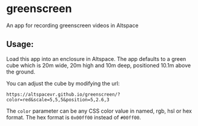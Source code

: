 # greenscreen
An app for recording greenscreen videos in Altspace

## Usage:
Load this app into an enclosure in Altspace. The app defaults to a green cube which is 20m wide, 20m high and 10m deep,
positioned 10.1m above the ground.

You can adjust the cube by modifying the url:

`https://altspacevr.github.io/greenscreen/?color=red&scale=5,5,5&position=5,2.6,3`

The `color` parameter can be any CSS color value in named, rgb, hsl or hex format. 
The hex format is `0x00ff00` instead of `#00ff00`.

